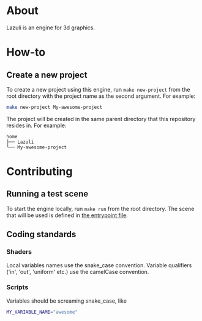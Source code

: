 # About
Lazuli is an engine for 3d graphics.

# How-to
## Create a new project
To create a new project using this engine, run `make new-project` from the root directory with the project name as the second argument.
For example:
```bash
make new-project My-awesome-project
```

The project will be created in the same parent directory that this repository resides in.
For example:

    home
    ├── Lazuli
    └── My-awesome-project

# Contributing
## Running a test scene
To start the engine locally, run `make run` from the root directory. The scene that will be used is defined in [the entrypoint file](./src/bin.rs).

## Coding standards
### Shaders
Local variables names use the snake_case convention. Variable qualifiers ('in', 'out', 'uniform' etc.) use the camelCase convention.

### Scripts
Variables should be screaming snake_case, like 
```bash
MY_VARIABLE_NAME="awesome"
```
